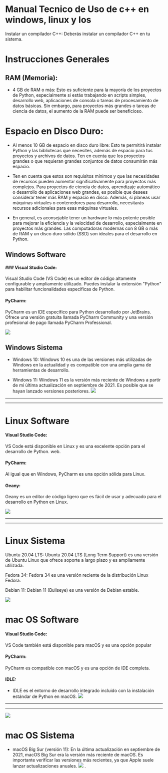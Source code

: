 # Manual Tecnico de Uso de c++ en windows, linux y Ios

Instalar un compilador C++: Deberás instalar un compilador C++ en tu sistema.

# Instrucciones Generales
## RAM (Memoria):

- 4 GB de RAM o más: Esto es suficiente para la mayoría de los proyectos de Python, especialmente si estás trabajando en scripts simples, desarrollo web, aplicaciones de consola o tareas de procesamiento de datos básicas. Sin embargo, para proyectos más grandes o tareas de ciencia de datos, el aumento de la RAM puede ser beneficioso.

# Espacio en Disco Duro:

- Al menos 10 GB de espacio en disco duro libre: Esto te permitirá instalar Python y las bibliotecas que necesites, además de espacio para tus proyectos y archivos de datos. Ten en cuenta que los proyectos grandes o que requieran grandes conjuntos de datos consumirán más espacio.
- Ten en cuenta que estos son requisitos mínimos y que las necesidades de recursos pueden aumentar significativamente para proyectos más complejos. Para proyectos de ciencia de datos, aprendizaje automático o desarrollo de aplicaciones web grandes, es posible que desees considerar tener más RAM y espacio en disco. Además, si planeas usar máquinas virtuales o contenedores para desarrollo, necesitarás recursos adicionales para esas máquinas virtuales.

- En general, es aconsejable tener un hardware lo más potente posible para mejorar la eficiencia y la velocidad de desarrollo, especialmente en proyectos más grandes. Las computadoras modernas con 8 GB o más de RAM y un disco duro sólido (SSD) son ideales para el desarrollo en Python.

## Windows Software

#### ### Visual Studio Code: 
Visual Studio Code (VS Code) es un editor de código altamente configurable y ampliamente utilizado. Puedes instalar la extensión "Python" para habilitar funcionalidades específicas de Python.

#### PyCharm: 
PyCharm es un IDE específico para Python desarrollado por JetBrains. Ofrece una versión gratuita llamada PyCharm Community y una versión profesional de pago llamada PyCharm Professional.



![](https://github.com/Yovanygt/imagenes/blob/main/Visual_studio_code_updated.png?raw=true)

## Windows Sistema
- Windows 10: Windows 10 es una de las versiones más utilizadas de Windows en la actualidad y es compatible con una amplia gama de herramientas de desarrollo.

- Windows 11: Windows 11 es la versión más reciente de Windows a partir de mi última actualización en septiembre de 2021. Es posible que se hayan lanzado versiones posteriores.
![](https://github.com/Yovanygt/imagenes/blob/main/10.jpg?raw=true)
------------


------------


# Linux Software

#### Visual Studio Code: 
VS Code está disponible en Linux y es una excelente opción para el desarrollo de Python. web.
#### PyCharm: 
Al igual que en Windows, PyCharm es una opción sólida para Linux.
#### Geany:
Geany es un editor de código ligero que es fácil de usar y adecuado para el desarrollo en Python en Linux.

![](https://github.com/Yovanygt/imagenes/blob/main/geany%20pyton.png?raw=true)



------------


------------



# Linux Sistema
Ubuntu 20.04 LTS: Ubuntu 20.04 LTS (Long Term Support) es una versión de Ubuntu Linux que ofrece soporte a largo plazo y es ampliamente utilizada.

Fedora 34: Fedora 34 es una versión reciente de la distribución Linux Fedora.

Debian 11: Debian 11 (Bullseye) es una versión de Debian estable.

![](https://github.com/Yovanygt/imagenes/blob/main/ubuntu.jpg?raw=true)


# mac OS Software

#### Visual Studio Code: 
VS Code también está disponible para macOS y es una opción popular

#### PyCharm: 
#### 
PyCharm es compatible con macOS y es una opción de IDE completa.

#### IDLE: 
- IDLE es el entorno de desarrollo integrado incluido con la instalación estándar de Python en macOS.
![](https://github.com/Yovanygt/imagenes/blob/main/idle%20mac.png?raw=true)

------------


------------


![](https://github.com/Yovanygt/imagenes/blob/main/clan%20mac.png?raw=true)

# mac OS Sistema
- macOS Big Sur (versión 11): En la última actualización en septiembre de 2021, macOS Big Sur era la versión más reciente de macOS. Es importante verificar las versiones más recientes, ya que Apple suele lanzar actualizaciones anuales.
![](https://github.com/Yovanygt/imagenes/blob/main/mac%20os.jpg?raw=true)
.

